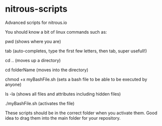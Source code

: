nitrous-scripts
===============

Advanced scripts for nitrous.io

You should know a bit of linux commands such as:

pwd  (shows where you are)

tab  (auto-completes, type the first few letters, then tab, super usefull!)

cd .. (moves up a directory)

cd folderName (moves into the directory)

chmod +x myBashFile.sh  (sets a bash file to be able to be executed by anyone)

ls -la   (shows all files and attributes including hidden files)

./myBashFile.sh   (activates the file)

These scripts should be in the correct folder when you activate them. Good idea to drag them into the main folder for your repository.



